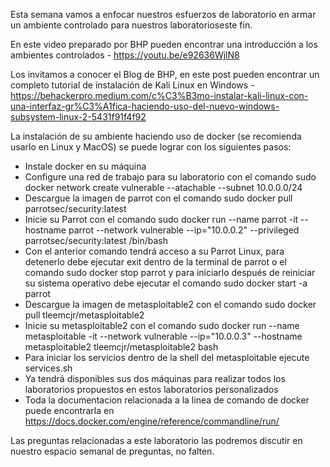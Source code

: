 Esta semana vamos a enfocar nuestros esfuerzos de laboratorio en armar un ambiente controlado para nuestros laboratorioseste fin.

En este video preparado por BHP pueden encontrar una introducción a los ambientes controlados - https://youtu.be/e92636WjlN8

Los invitamos a conocer el Blog de BHP, en este post pueden encontrar un completo tutorial de instalación de Kali Linux en Windows - https://behackerpro.medium.com/c%C3%B3mo-instalar-kali-linux-con-una-interfaz-gr%C3%A1fica-haciendo-uso-del-nuevo-windows-subsystem-linux-2-5431f91f4f92

La instalación de su ambiente haciendo uso de docker (se recomienda usarlo en Linux y MacOS) se puede lograr con los siguientes pasos:

- Instale docker en su máquina 
- Configure una red de trabajo para su laboratorio con el comando sudo docker network create vulnerable --atachable --subnet 10.0.0.0/24
- Descargue la imagen de parrot con el comando sudo docker pull parrotsec/security:latest
- Inicie su Parrot con el comando sudo docker run --name parrot -it --hostname parrot --network vulnerable --ip="10.0.0.2" --privileged parrotsec/security:latest /bin/bash
- Con el anterior comando tendrá acceso a su Parrot Linux, para detenerlo debe ejecutar exit dentro de la terminal de parrot o el comando sudo docker stop parrot y para iniciarlo después de reiniciar su sistema operativo debe ejecutar el comando sudo docker start -a parrot
- Descargue la imagen de metasploitable2 con el comando sudo docker pull tleemcjr/metasploitable2
- Inicie su metasploitable2 con el comando sudo docker run --name metasploitable -it --network vulnerable --ip="10.0.0.3" --hostname metasploitable2 tleemcjr/metasploitable2 bash
- Para iniciar los servicios dentro de la shell del metasploitable ejecute services.sh
- Ya tendrá disponibles sus dos máquinas para realizar todos los laboratorios propuestos en estos laboratorios personalizados
- Toda la documentacion relacionada a la linea de comando de docker puede encontrarla en https://docs.docker.com/engine/reference/commandline/run/

Las preguntas relacionadas a este laboratorio las podremos discutir en nuestro espacio semanal de preguntas, no falten.
